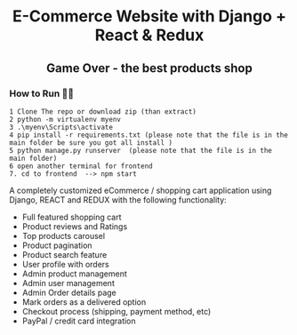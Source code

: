 <h1 align=center>E-Commerce Website with Django + React & Redux</h1>
<h2 align=center>Game Over  - the best products shop </h2>



### How to Run 🏃‍♀️

```shell
1 Clone The repo or download zip (than extract)
2 python -m virtualenv myenv
3 .\myenv\Scripts\activate
4 pip install -r requirements.txt (please note that the file is in the main folder be sure you got all install ) 
5 python manage.py runserver  (please note that the file is in the main folder)
6 open another terminal for frontend 
7. cd to frontend  --> npm start 

```



A completely customized eCommerce / shopping cart application using Django, REACT and REDUX with the following functionality:

- Full featured shopping cart
- Product reviews and Ratings
- Top products carousel
- Product pagination
- Product search feature
- User profile with orders
- Admin product management
- Admin user management
- Admin Order details page
- Mark orders as a delivered option
- Checkout process (shipping, payment method, etc)
- PayPal / credit card integration
